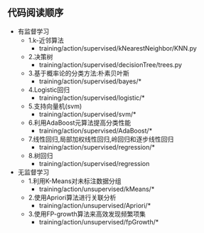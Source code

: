 ## 代码阅读顺序
- 有监督学习
    - 1.k-近邻算法
	    - training/action/supervised/kNearestNeighbor/KNN.py
    - 2.决策树
	    - training/action/supervised/decisionTree/trees.py
    - 3.基于概率论的分类方法:朴素贝叶斯
	    - training/action/supervised/bayes/*
    - 4.Logistic回归
	    - training/action/supervised/logistic/*
    - 5.支持向量机(svm)
	    - training/action/supervised/svm/*
    - 6.利用AdaBoost元算法提高分类性能
        - training/action/supervised/AdaBoost/*
    - 7.线性回归,局部加权线性回归,岭回归和逐步线性回归
        - training/action/supervised/regression/*
    - 8.树回归
        - training/action/supervised/regression
- 无监督学习
    - 1.利用K-Means对未标注数据分组
        - training/action/unsupervised/kMeans/*
    - 2.使用Apriori算法进行关联分析
        - training/action/unsupervised/Apriori/*
    - 3.使用FP-growth算法来高效发现频繁项集
        - training/action/unsupervised/fpGrowth/*
